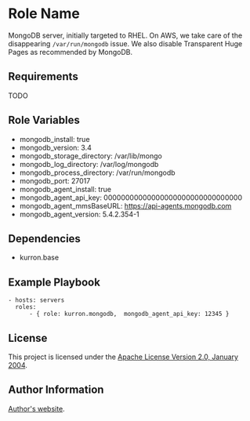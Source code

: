 Role Name
=========

MongoDB server, initially targeted to RHEL. On AWS, we take care of the
disappearing `/var/run/mongodb` issue.  We also disable Transparent Huge Pages
as recommended by MongoDB.

Requirements
------------

TODO

Role Variables
--------------

* mongodb_install: true
* mongodb_version: 3.4
* mongodb_storage_directory: /var/lib/mongo
* mongodb_log_directory: /var/log/mongodb
* mongodb_process_directory: /var/run/mongodb
* mongodb_port: 27017
* mongodb_agent_install: true
* mongodb_agent_api_key: 00000000000000000000000000000000
* mongodb_agent_mmsBaseURL: https://api-agents.mongodb.com
* mongodb_agent_version: 5.4.2.354-1


Dependencies
------------

* kurron.base

Example Playbook
----------------

```
- hosts: servers
  roles:
      - { role: kurron.mongodb,  mongodb_agent_api_key: 12345 }
```

License
-------

This project is licensed under the [Apache License Version 2.0, January 2004](http://www.apache.org/licenses/).

Author Information
------------------

[Author's website](http://jvmguy.com/).
